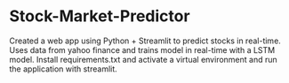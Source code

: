 # Stock-Market-Predictor

Created a web app using Python + Streamlit to predict stocks in real-time. Uses data from yahoo finance and trains model in real-time with a LSTM model. Install requirements.txt and activate a virtual environment and run the application with streamlit. 

